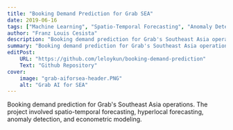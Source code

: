 ```yaml
---
title: "Booking Demand Prediction for Grab SEA"
date: 2019-06-16
tags: ["Machine Learning", "Spatio-Temporal Forecasting", "Anomaly Detection", "Econometrics"]
author: "Franz Louis Cesista"
description: "Booking demand prediction for Grab's Southeast Asia operations. The project involves spatio-temporal forecasting, anomaly detection, and econometric modeling."
summary: "Booking demand prediction for Grab's Southeast Asia operations. The project involves spatio-temporal forecasting, anomaly detection, and econometric modeling."
editPost:
    URL: "https://github.com/leloykun/booking-demand-prediction"
    Text: "Github Repository"
cover:
    image: "grab-aiforsea-header.PNG"
    alt: "Grab AI for SEA"
---
```


Booking demand prediction for Grab's Southeast Asia operations. The project involved spatio-temporal forecasting, hyperlocal forecasting, anomaly detection, and econometric modeling.
